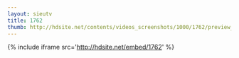 ```yaml
---
layout: sieutv
title: 1762
thumb: http://hdsite.net/contents/videos_screenshots/1000/1762/preview_360p.mp4.jpg
---
```

{% include iframe src='http://hdsite.net/embed/1762' %}
 
